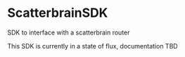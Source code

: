 # ScatterbrainSDK

SDK to interface with a scatterbrain router

This SDK is currently in a state of flux, documentation TBD
